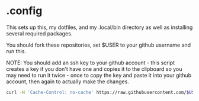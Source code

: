 # .config
This sets up this, my dotfiles, and my .local/bin directory as well as installing several required packages.

You should fork these repositories, set $USER to your github username and run
this.

NOTE: You should add an ssh key to your github account - this script creates a
key if you don't have one and copies it to the clipboard so you may need to run
it twice - once to copy the key and paste it into your github account, then
again to actually make the changes.

```bash
curl -H 'Cache-Control: no-cache' https://raw.githubusercontent.com/$USER/.config/master/setup | bash
```
